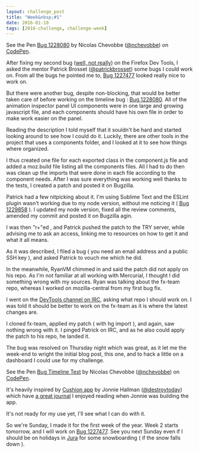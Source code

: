 ```yaml
---
layout: challenge_post
title: "Week&nbsp;#1"
date: 2016-01-10
tags: [2016-challenge, challenge-week]
---
```

<p data-height="268" data-theme-id="12994" data-slug-hash="XXRwNY" data-default-tab="result" data-user="nchevobbe" class='codepen'>See the Pen <a href='http://codepen.io/nchevobbe/pen/XXRwNY/'>Bug 1228080</a> by Nicolas Chevobbe (<a href='http://codepen.io/nchevobbe'>@nchevobbe</a>) on <a href='http://codepen.io'>CodePen</a>.</p>
<script async src="//assets.codepen.io/assets/embed/ei.js"></script>

After fixing my second bug ([well, not really](https://bugzilla.mozilla.org/show_bug.cgi?id=1195120)) on the Firefox Dev Tools, I asked the mentor Patrick Brosset (<a href="https://twitter.com/patrickbrosset">@patrickbrosset</a>) some bugs I could work on.
From all the bugs he pointed me to, <a href="https://bugzilla.mozilla.org/show_bug.cgi?id=1227477">Bug 1227477</a> looked really nice to work on.

But there were another bug, despite non-blocking, that would be better taken care of before working on the timeline bug : [Bug 1228080](https://bugzilla.mozilla.org/show_bug.cgi?id=1228080).
All of the animation inspector panel UI components were in one large and growing javascript file, and each components should have his own file in order to make work easier on the panel.

Reading the description I told myself that it souldn't be hard and started looking around to see how I could do it.
Luckily, there are other tools in the project that uses a components folder, and I looked at it to see how things where organized.

I thus created one file for each exported class in the component.js file and added a moz.build file listing all the components files.
All I had to do then was clean up the imports that were done in each file according to the component needs.
After I was sure everything was working well thanks to the tests, I created a patch and posted it on Bugzilla.

Patrick had a few nitpicking about it.
I'm using Sublime Text and the ESLint plugin wasn't working due to my node version, without me noticing it ( <a title="RESOLVED FIXED - Support eslint in XBL files" href="show_bug.cgi?id=1229858">Bug 1229858</a> ).
I updated my node version, fixed all the review comments, amended my commit and posted it on Bugzilla agin.

I was then "r+"ed , and Patrick pushed the patch to the TRY server, while advising me to ask an access, linking me to resources on how to get it and what it all means.

As it was described, I filed a bug ( you need an email address and a public SSH key ), and asked Patrick to vouch me which he did.

In the meanwhile, RyanVM chimmed in and said the patch did not apply on his repo. As I'm not familiar at all working with Mercurial, I thought I did something wrong with my sources. Ryan was talking about the fx-team repo, whereas I worked on mozilla-central from my first bug fix.

I went on the [DevTools channel on IRC](irc://irc.mozilla.org/devtools), asking what repo I should work on. I was told it should be better to work on the fx-team as it is where the latest changes are.

I cloned fx-team, applied my patch ( with hg import ), and again, saw nothing wrong with it. I pinged Patrick on IRC, and as he also could apply the patch to his repo, he landed it.

The bug was resolved on Thursday night which was great, as it let me the week-end to wright the initial blog post, this one, and to hack a little on a dashboard I could use for my challenge.

<p data-height="268" data-theme-id="12994" data-slug-hash="zrZqWg" data-default-tab="result" data-user="nchevobbe" class='codepen'>See the Pen <a href='http://codepen.io/nchevobbe/pen/zrZqWg/'>Bug Timeline Test</a> by Nicolas Chevobbe (<a href='http://codepen.io/nchevobbe'>@nchevobbe</a>) on <a href='http://codepen.io'>CodePen</a>.</p>
<script async src="//assets.codepen.io/assets/embed/ei.js"></script>

It's heavily inspired by <a href="http://cushionapp.com/">Cushion app</a> by
Jonnie Hallman (<a href="https://twitter.com/destroytoday" target="_blank">@destroytoday</a>) which have <a href="http://cushionapp.com/journal/">a great journal</a> I enjoyed reading when
Jonnie was building the app.

It's not ready for my use yet, I'll see what I can do with it.

So we're Sunday, I made it for the first week of the year. Week 2 starts tomorrow, and I will work on <a href="https://bugzilla.mozilla.org/show_bug.cgi?id=1227477" target="_blank">Bug 1227477</a>. See you next Sunday even if I should be on holidays in [Jura](https://www.google.fr/maps/place/Mijoux/@46.348036,6.0063409,3a,75y,286.51h,79.85t/data=!3m8!1e1!3m6!1s-rBPYLNwX2fE%2FVLvuru6JG5I%2FAAAAAAAAB0A%2FM3JS6HIBFYw!2e4!3e11!6s%2F%2Flh3.googleusercontent.com%2F-rBPYLNwX2fE%2FVLvuru6JG5I%2FAAAAAAAAB0A%2FM3JS6HIBFYw%2Fw234-h117-n-k-no%2F!7i10240!8i5120!4m2!3m1!1s0x478cf52886d2b9d5:0x58fe063a3cbaeea2!6m1!1e1?hl=fr) for some snowboarding ( if the snow falls down ).
